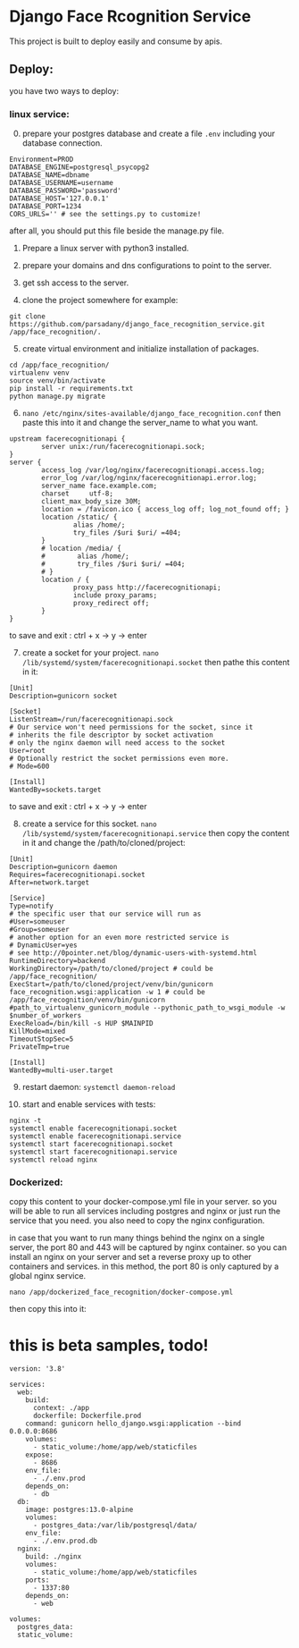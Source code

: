# Django Face Rcognition Service

This project is built to deploy easily and consume by apis.

## Deploy:
you have two ways to deploy:

### linux service:

0. prepare your postgres database and create a file ```.env``` including your database connection.

```
Environment=PROD
DATABASE_ENGINE=postgresql_psycopg2
DATABASE_NAME=dbname
DATABASE_USERNAME=username
DATABASE_PASSWORD='password'
DATABASE_HOST='127.0.0.1'
DATABASE_PORT=1234
CORS_URLS='' # see the settings.py to customize!
```

after all, you should put this file beside the manage.py file.

1. Prepare a linux server with python3 installed.

2. prepare your domains and dns configurations to point to the server.

3. get ssh access to the server.

4. clone the project somewhere for example:
```
git clone https://github.com/parsadany/django_face_recognition_service.git /app/face_recognition/.
```

5. create virtual environment and initialize installation of packages.

```
cd /app/face_recognition/
virtualenv venv
source venv/bin/activate
pip install -r requirements.txt
python manage.py migrate
```

6. ```nano /etc/nginx/sites-available/django_face_recognition.conf```
then paste this into it and change the server_name to what you want.
```
upstream facerecognitionapi {
        server unix:/run/facerecognitionapi.sock;
}
server {
        access_log /var/log/nginx/facerecognitionapi.access.log;
        error_log /var/log/nginx/facerecognitionapi.error.log;
        server_name face.example.com;
        charset     utf-8;
        client_max_body_size 30M;
        location = /favicon.ico { access_log off; log_not_found off; }
        location /static/ {
                alias /home/;
                try_files /$uri $uri/ =404;
        }
        # location /media/ {
        #        alias /home/;
        #        try_files /$uri $uri/ =404;
        # }
        location / {
                proxy_pass http://facerecognitionapi;
                include proxy_params;
                proxy_redirect off;
        }
}
```
to save and exit :
ctrl + x -> y -> enter

7. create a socket for your project. ```nano /lib/systemd/system/facerecognitionapi.socket``` then pathe this content in it:

```
[Unit]
Description=gunicorn socket

[Socket]
ListenStream=/run/facerecognitionapi.sock
# Our service won't need permissions for the socket, since it
# inherits the file descriptor by socket activation
# only the nginx daemon will need access to the socket
User=root
# Optionally restrict the socket permissions even more.
# Mode=600

[Install]
WantedBy=sockets.target

```
to save and exit :
ctrl + x -> y -> enter

8. create a service for this socket. ```nano /lib/systemd/system/facerecognitionapi.service``` then copy the content in it and change the /path/to/cloned/project:
```
[Unit]
Description=gunicorn daemon
Requires=facerecognitionapi.socket
After=network.target

[Service]
Type=notify
# the specific user that our service will run as
#User=someuser
#Group=someuser
# another option for an even more restricted service is
# DynamicUser=yes
# see http://0pointer.net/blog/dynamic-users-with-systemd.html
RuntimeDirectory=backend
WorkingDirectory=/path/to/cloned/project # could be /app/face_recognition/
ExecStart=/path/to/cloned/project/venv/bin/gunicorn face_recognition.wsgi:application -w 1 # could be /app/face_recognition/venv/bin/gunicorn
#path_to_virtualenv_gunicorn_module --pythonic_path_to_wsgi_module -w $number_of_workers
ExecReload=/bin/kill -s HUP $MAINPID
KillMode=mixed
TimeoutStopSec=5
PrivateTmp=true

[Install]
WantedBy=multi-user.target
```

9. restart daemon: ```systemctl daemon-reload```

10. start and enable services with tests:

```
nginx -t
systemctl enable facerecognitionapi.socket
systemctl enable facerecognitionapi.service
systemctl start facerecognitionapi.socket
systemctl start facerecognitionapi.service
systemctl reload nginx
```

### Dockerized:

copy this content to your docker-compose.yml file in your server. so you will be able to run all services including postgres and nginx or just run the service that you need.
you also need to copy the nginx configuration.

in case that you want to run many things behind the nginx on a single server, the port 80 and 443 will be captured by nginx container. so you can install an nginx on your server and set a reverse proxy up to other containers and services. in this method, the port 80 is only captured by a global nginx service.

```nano /app/dockerized_face_recognition/docker-compose.yml```

then copy this into it:

# this is beta samples, todo!
```
version: '3.8'

services:
  web:
    build:
      context: ./app
      dockerfile: Dockerfile.prod
    command: gunicorn hello_django.wsgi:application --bind 0.0.0.0:8686
    volumes:
      - static_volume:/home/app/web/staticfiles
    expose:
      - 8686
    env_file:
      - ./.env.prod
    depends_on:
      - db
  db:
    image: postgres:13.0-alpine
    volumes:
      - postgres_data:/var/lib/postgresql/data/
    env_file:
      - ./.env.prod.db
  nginx:
    build: ./nginx
    volumes:
      - static_volume:/home/app/web/staticfiles
    ports:
      - 1337:80
    depends_on:
      - web

volumes:
  postgres_data:
  static_volume:
```